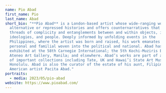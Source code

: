 ```yaml
---
name: Pio Abad
first_name: Pio
last_name: Abad
short_bio: "**Pio Abad** is a London-based artist whose wide-ranging work mines
  alternative or repressed histories and offers counternarratives that draw out
  threads of complicity and entanglements between and within objects, incidents,
  ideologies, and people. Deeply informed by unfolding events in the
  Philippines, where the artist was born and raised, his work emanates from the
  personal and familial woven into the political and national. Abad has
  exhibited at the 58th Carnegie International; the 5th Kochi-Muziris Biennial;
  Ateneo Art Gallery, Manila; and elsewhere. Abad’s works are part of a number
  of important collections including Tate, UK and Hawai’i State Art Museum,
  Honolulu. Abad is also the curator of the estate of his aunt, Filipino
  American artist Pacita Abad."
portraits:
  - media: 2023/05/pio-abad
website: https://www.pioabad.com/
---
```

